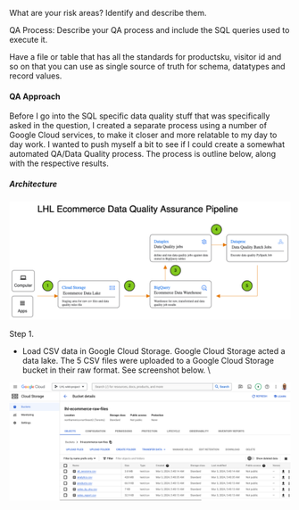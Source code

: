 What are your risk areas? Identify and describe them.



QA Process:
Describe your QA process and include the SQL queries used to execute it.

Have a file or table that has all the standards for productsku, visitor id and so on that you can use as single source of truth for schema, datatypes and record values.

#### QA Approach

Before I go into the SQL specific data quality stuff that was specifically asked in the question, I created a separate process using a number of Google Cloud services, to make it closer and more relatable to my day to day work. I wanted to push myself a bit to see if I could create a somewhat automated QA/Data Quality process. The process is outline below, along with the respective results.

##### Architecture

![Alt text](/data_quality/qa_architecture.png)


Step 1.
- Load CSV data in Google Cloud Storage.
Google Cloud Storage acted a data lake. The 5 CSV files were uploaded to a Google Cloud Storage bucket in their raw format. See screenshot below. \

![Alt text](/data_quality/raw_files_gcs.png)

